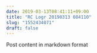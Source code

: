 ```yaml
---
date: 2019-03-13T08:41:11+09:00
title: "RC Logr 20190313 084110"
slug: "1552434071"
draft: false
---
```


Post content in markdown format
